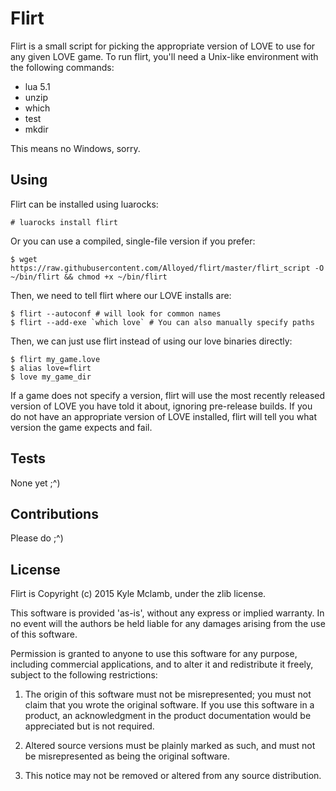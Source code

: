 Flirt
=====

Flirt is a small script for picking the appropriate version of LOVE to
use for any given LOVE game. To run flirt, you'll need a Unix-like environment
with the following commands:

* lua 5.1
* unzip
* which
* test
* mkdir

This means no Windows, sorry.

Using
-----

Flirt can be installed using luarocks:

```
# luarocks install flirt
```

Or you can use a compiled, single-file version if you prefer:

```
$ wget https://raw.githubusercontent.com/Alloyed/flirt/master/flirt_script -O ~/bin/flirt && chmod +x ~/bin/flirt
```

Then, we need to tell flirt where our LOVE installs are:

```
$ flirt --autoconf # will look for common names
$ flirt --add-exe `which love` # You can also manually specify paths
```

Then, we can just use flirt instead of using our love binaries directly:

```
$ flirt my_game.love
$ alias love=flirt
$ love my_game_dir
```

If a game does not specify a version, flirt will use the most recently
released version of LOVE you have told it about, ignoring pre-release
builds. If you do not have an appropriate version of LOVE installed,
flirt will tell you what version the game expects and fail.

Tests
-----

None yet ;^)

Contributions
-------------

Please do ;^)

License
-------

Flirt is Copyright (c) 2015 Kyle Mclamb, under the zlib license.

This software is provided 'as-is', without any express or implied
warranty. In no event will the authors be held liable for any damages
arising from the use of this software.

Permission is granted to anyone to use this software for any purpose,
including commercial applications, and to alter it and redistribute it
freely, subject to the following restrictions:

1. The origin of this software must not be misrepresented; you must not
claim that you wrote the original software. If you use this software
in a product, an acknowledgment in the product documentation would be
appreciated but is not required.

2. Altered source versions must be plainly marked as such, and must not be
misrepresented as being the original software.

3. This notice may not be removed or altered from any source
distribution.


